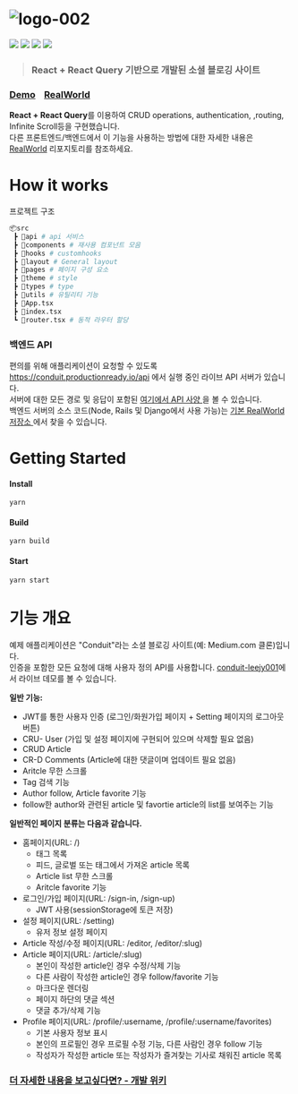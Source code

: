 # ![logo-002](https://user-images.githubusercontent.com/90181028/217143286-a023dd4b-f3a7-4218-8802-39a3bd2b15a8.png)

<div>
<img src="https://img.shields.io/badge/React-61DAFB?style=flat-square&logo=React&logoColor=white"/>
<img src="https://img.shields.io/badge/TypeScript-blue?style=flat-square&logo=TypeScript&logoColor=white"/>
<img src="https://img.shields.io/badge/-React%20Query-FF4154?style=flat-square&logo=react%20query&logoColor=white"/>
<img src="https://img.shields.io/badge/netlify-%23000000.svg?style=flat-square&logo=netlify&logoColor=#00C7B7"/>
</div>

> ### React + React Query 기반으로 개발된 소셜 블로깅 사이트

### [Demo](https://conduit-leejy001.netlify.app/)&nbsp;&nbsp;&nbsp;&nbsp;[RealWorld](https://github.com/gothinkster/realworld)

**React + React Query**를 이용하여 CRUD operations, authentication, ,routing, Infinite Scroll등을 구현했습니다.  
다른 프론트엔드/백엔드에서 이 기능을 사용하는 방법에 대한 자세한 내용은 [RealWorld](https://github.com/gothinkster/realworld) 리포지토리를 참조하세요.

# How it works

프로젝트 구조

```bash
📦src
 ┣ 📂api # api 서비스
 ┣ 📂components # 재사용 컴포넌트 모음
 ┣ 📂hooks # customhooks
 ┣ 📂layout # General layout
 ┣ 📂pages # 페이지 구성 요소
 ┣ 📂theme # style
 ┣ 📂types # type
 ┣ 📂utils # 유틸리티 기능
 ┣ 📜App.tsx
 ┣ 📜index.tsx
 ┗ 📜router.tsx # 동적 라우터 할당
```

### 백엔드 API

편의를 위해 애플리케이션이 요청할 수 있도록 https://conduit.productionready.io/api 에서 실행 중인 라이브 API 서버가 있습니다.  
서버에 대한 모든 경로 및 응답이 포함된 [ 여기에서 API 사양 ](https://api.realworld.io/api-docs/) 을 볼 수 있습니다.  
백엔드 서버의 소스 코드(Node, Rails 및 Django에서 사용 가능)는 [ 기본 RealWorld 저장소 ](https://github.com/gothinkster/realworld)에서 찾을 수 있습니다.

# Getting Started

#### Install
```
yarn
```
#### Build
```
yarn build
```
#### Start
```
yarn start
```

#  기능 개요
예제 애플리케이션은 "Conduit"라는 소셜 블로깅 사이트(예: Medium.com 클론)입니다.  
인증을 포함한 모든 요청에 대해 사용자 정의 API를 사용합니다. [conduit-leejy001](https://conduit-leejy001.netlify.app/)에서 라이브 데모를 볼 수 있습니다.

**일반 기능:**
- JWT를 통한 사용자 인증 (로그인/화원가입 페이지 + Setting 페이지의 로그아웃 버튼)
- CRU- User (가입 및 설정 페이지에 구현되어 있으며 삭제할 필요 없음)
- CRUD Article
- CR-D Comments (Article에 대한 댓글이며 업데이트 필요 없음)
- Aritcle 무한 스크롤
- Tag 검색 기능
- Author follow, Article favorite 기능
- follow한 author와 관련된 article 및 favortie article의 list를 보여주는 기능

**일반적인 페이지 분류는 다음과 같습니다.**
- 홈페이지(URL: /)
  - 태그 목록
  - 피드, 글로벌 또는 태그에서 가져온 article 목록
  - Article list 무한 스크롤
  - Aritcle favorite 기능
- 로그인/가입 페이지(URL: /sign-in, /sign-up)
  - JWT 사용(sessionStorage에 토큰 저장)
- 설정 페이지(URL: /setting)
  - 유저 정보 설정 페이지
- Article 작성/수정 페이지(URL: /editor, /editor/:slug)
- Article 페이지(URL: /article/:slug)
  - 본인이 작성한 article인 경우 수정/삭제 기능
  - 다른 사람이 작성한 article인 경우 follow/favorite 기능
  - 마크다운 렌더링
  - 페이지 하단의 댓글 섹션
  - 댓글 추가/삭제 기능
 - Profile 페이지(URL: /profile/:username, /profile/:username/favorites)
   - 기본 사용자 정보 표시
   - 본인의 프로필인 경우 프로필 수정 기능, 다른 사람인 경우 follow 기능
   - 작성자가 작성한 article 또는 작성자가 즐겨찾는 기사로 채워진 article 목록

### [더 자세한 내용을 보고싶다면? - 개발 위키](https://github.com/leejy001/RealWorld/wiki)
